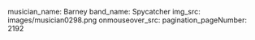 musician_name: Barney
band_name: Spycatcher
img_src: images/musician0298.png
onmouseover_src: 
pagination_pageNumber: 2192